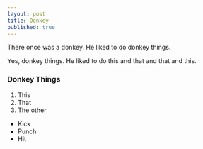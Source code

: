 ```yaml
---
layout: post
title: Donkey
published: true
---
```


There once was a donkey. He liked to do donkey things.

Yes, donkey things. He liked to do this and that and that and this.

### Donkey Things

1. This
2. That
3. The other

- Kick
- Punch
- Hit
